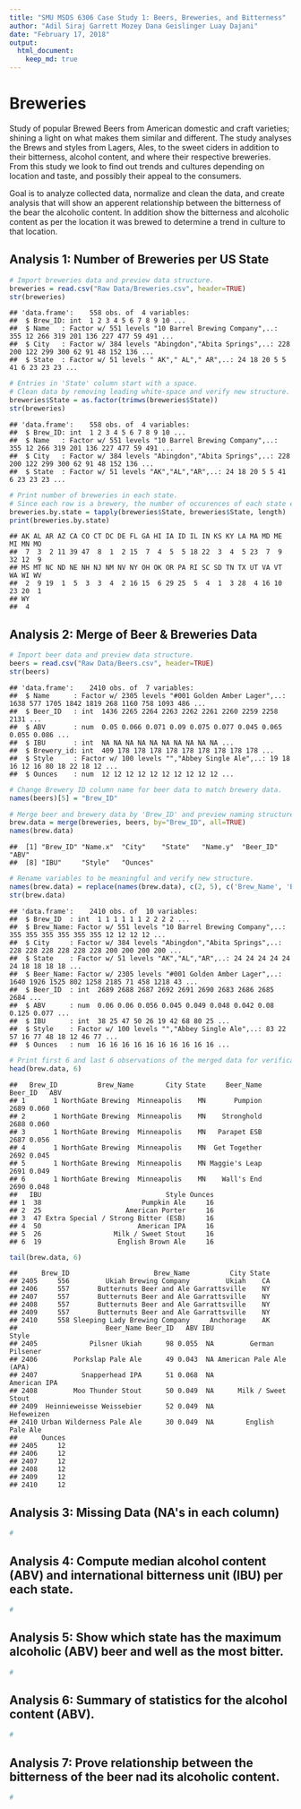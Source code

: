 ```yaml
---
title: "SMU MSDS 6306 Case Study 1: Beers, Breweries, and Bitterness"
author: "Adil Siraj Garrett Mozey Dana Geislinger Luay Dajani"
date: "February 17, 2018"
output: 
  html_document:
    keep_md: true
---
```




# Breweries

Study of popular Brewed Beers from American domestic and craft varieties; shining a light on what makes them similar and different.  The study analyses the Brews and styles from Lagers, Ales, to the sweet ciders in addition to their bitterness, alcohol content, and where their respective breweries.  From this study we look to find out trends and cultures depending on location and taste, and possibly their appeal to the consumers.

Goal is to analyze collected data, normalize and clean the data, and create analysis that will show an apperent relationship between the bitterness of the bear the alcoholic content. In addition show the bitterness and alcoholic content as per the location it was brewed to determine a trend in culture to that location.

## Analysis 1: Number of Breweries per US State


```r
# Import breweries data and preview data structure.
breweries = read.csv("Raw Data/Breweries.csv", header=TRUE)
str(breweries)
```

```
## 'data.frame':	558 obs. of  4 variables:
##  $ Brew_ID: int  1 2 3 4 5 6 7 8 9 10 ...
##  $ Name   : Factor w/ 551 levels "10 Barrel Brewing Company",..: 355 12 266 319 201 136 227 477 59 491 ...
##  $ City   : Factor w/ 384 levels "Abingdon","Abita Springs",..: 228 200 122 299 300 62 91 48 152 136 ...
##  $ State  : Factor w/ 51 levels " AK"," AL"," AR",..: 24 18 20 5 5 41 6 23 23 23 ...
```

```r
# Entries in 'State' column start with a space.
# Clean data by removing leading white-space and verify new structure.
breweries$State = as.factor(trimws(breweries$State))
str(breweries)
```

```
## 'data.frame':	558 obs. of  4 variables:
##  $ Brew_ID: int  1 2 3 4 5 6 7 8 9 10 ...
##  $ Name   : Factor w/ 551 levels "10 Barrel Brewing Company",..: 355 12 266 319 201 136 227 477 59 491 ...
##  $ City   : Factor w/ 384 levels "Abingdon","Abita Springs",..: 228 200 122 299 300 62 91 48 152 136 ...
##  $ State  : Factor w/ 51 levels "AK","AL","AR",..: 24 18 20 5 5 41 6 23 23 23 ...
```

```r
# Print number of breweries in each state.
# Since each row is a brewery, the number of occurences of each state equals the number of breweries in that state.
breweries.by.state = tapply(breweries$State, breweries$State, length)
print(breweries.by.state)
```

```
## AK AL AR AZ CA CO CT DC DE FL GA HI IA ID IL IN KS KY LA MA MD ME MI MN MO 
##  7  3  2 11 39 47  8  1  2 15  7  4  5  5 18 22  3  4  5 23  7  9 32 12  9 
## MS MT NC ND NE NH NJ NM NV NY OH OK OR PA RI SC SD TN TX UT VA VT WA WI WV 
##  2  9 19  1  5  3  3  4  2 16 15  6 29 25  5  4  1  3 28  4 16 10 23 20  1 
## WY 
##  4
```

## Analysis 2: Merge of Beer & Breweries Data


```r
# Import beer data and preview data structure.
beers = read.csv("Raw Data/Beers.csv", header=TRUE)
str(beers)
```

```
## 'data.frame':	2410 obs. of  7 variables:
##  $ Name      : Factor w/ 2305 levels "#001 Golden Amber Lager",..: 1638 577 1705 1842 1819 268 1160 758 1093 486 ...
##  $ Beer_ID   : int  1436 2265 2264 2263 2262 2261 2260 2259 2258 2131 ...
##  $ ABV       : num  0.05 0.066 0.071 0.09 0.075 0.077 0.045 0.065 0.055 0.086 ...
##  $ IBU       : int  NA NA NA NA NA NA NA NA NA NA ...
##  $ Brewery_id: int  409 178 178 178 178 178 178 178 178 178 ...
##  $ Style     : Factor w/ 100 levels "","Abbey Single Ale",..: 19 18 16 12 16 80 18 22 18 12 ...
##  $ Ounces    : num  12 12 12 12 12 12 12 12 12 12 ...
```

```r
# Change Brewery ID column name for beer data to match brewery data.
names(beers)[5] = "Brew_ID"

# Merge beer and brewery data by 'Brew_ID' and preview naming structure.
brew.data = merge(breweries, beers, by="Brew_ID", all=TRUE)
names(brew.data)
```

```
##  [1] "Brew_ID" "Name.x"  "City"    "State"   "Name.y"  "Beer_ID" "ABV"    
##  [8] "IBU"     "Style"   "Ounces"
```

```r
# Rename variables to be meaningful and verify new structure.
names(brew.data) = replace(names(brew.data), c(2, 5), c('Brew_Name', 'Beer_Name'))
str(brew.data)
```

```
## 'data.frame':	2410 obs. of  10 variables:
##  $ Brew_ID  : int  1 1 1 1 1 1 2 2 2 2 ...
##  $ Brew_Name: Factor w/ 551 levels "10 Barrel Brewing Company",..: 355 355 355 355 355 355 12 12 12 12 ...
##  $ City     : Factor w/ 384 levels "Abingdon","Abita Springs",..: 228 228 228 228 228 228 200 200 200 200 ...
##  $ State    : Factor w/ 51 levels "AK","AL","AR",..: 24 24 24 24 24 24 18 18 18 18 ...
##  $ Beer_Name: Factor w/ 2305 levels "#001 Golden Amber Lager",..: 1640 1926 1525 802 1258 2185 71 458 1218 43 ...
##  $ Beer_ID  : int  2689 2688 2687 2692 2691 2690 2683 2686 2685 2684 ...
##  $ ABV      : num  0.06 0.06 0.056 0.045 0.049 0.048 0.042 0.08 0.125 0.077 ...
##  $ IBU      : int  38 25 47 50 26 19 42 68 80 25 ...
##  $ Style    : Factor w/ 100 levels "","Abbey Single Ale",..: 83 22 57 16 77 48 18 12 46 77 ...
##  $ Ounces   : num  16 16 16 16 16 16 16 16 16 16 ...
```

```r
# Print first 6 and last 6 observations of the merged data for verification.
head(brew.data, 6)
```

```
##   Brew_ID          Brew_Name        City State     Beer_Name Beer_ID   ABV
## 1       1 NorthGate Brewing  Minneapolis    MN       Pumpion    2689 0.060
## 2       1 NorthGate Brewing  Minneapolis    MN    Stronghold    2688 0.060
## 3       1 NorthGate Brewing  Minneapolis    MN   Parapet ESB    2687 0.056
## 4       1 NorthGate Brewing  Minneapolis    MN  Get Together    2692 0.045
## 5       1 NorthGate Brewing  Minneapolis    MN Maggie's Leap    2691 0.049
## 6       1 NorthGate Brewing  Minneapolis    MN    Wall's End    2690 0.048
##   IBU                               Style Ounces
## 1  38                         Pumpkin Ale     16
## 2  25                     American Porter     16
## 3  47 Extra Special / Strong Bitter (ESB)     16
## 4  50                        American IPA     16
## 5  26                  Milk / Sweet Stout     16
## 6  19                   English Brown Ale     16
```

```r
tail(brew.data, 6)
```

```
##      Brew_ID                     Brew_Name          City State
## 2405     556         Ukiah Brewing Company         Ukiah    CA
## 2406     557       Butternuts Beer and Ale Garrattsville    NY
## 2407     557       Butternuts Beer and Ale Garrattsville    NY
## 2408     557       Butternuts Beer and Ale Garrattsville    NY
## 2409     557       Butternuts Beer and Ale Garrattsville    NY
## 2410     558 Sleeping Lady Brewing Company     Anchorage    AK
##                      Beer_Name Beer_ID   ABV IBU                   Style
## 2405             Pilsner Ukiah      98 0.055  NA         German Pilsener
## 2406         Porkslap Pale Ale      49 0.043  NA American Pale Ale (APA)
## 2407           Snapperhead IPA      51 0.068  NA            American IPA
## 2408         Moo Thunder Stout      50 0.049  NA      Milk / Sweet Stout
## 2409  Heinnieweisse Weissebier      52 0.049  NA              Hefeweizen
## 2410 Urban Wilderness Pale Ale      30 0.049  NA        English Pale Ale
##      Ounces
## 2405     12
## 2406     12
## 2407     12
## 2408     12
## 2409     12
## 2410     12
```

## Analysis 3: Missing Data (NA's in each column)


```r
#
```

## Analysis 4: Compute median alcohol content (ABV) and international bitterness unit (IBU) per each state.


```r
#
```

## Analysis 5: Show which state has the maximum alcoholic (ABV) beer and well as the most bitter.


```r
#
```

## Analysis 6: Summary of statistics for the alcohol content (ABV).


```r
#
```

## Analysis 7: Prove relationship between the bitterness of the beer nad its alcoholic content.


```r
#
```
